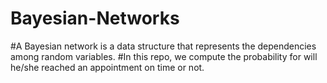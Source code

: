 # Bayesian-Networks
#A Bayesian network is a data structure that represents the dependencies among random variables.
#In this repo, we compute the probability for will he/she reached an appointment on time or not.
